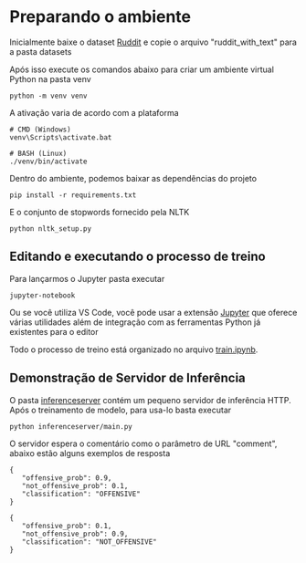 # Preparando o ambiente

Inicialmente baixe o dataset [Ruddit](https://www.kaggle.com/datasets/rajkumarl/ruddit-jigsaw-dataset) e copie o arquivo "ruddit_with_text" para a pasta datasets

Após isso execute os comandos abaixo para criar um ambiente virtual Python na pasta venv

~~~
python -m venv venv
~~~

A ativação varia de acordo com a plataforma

~~~
# CMD (Windows)
venv\Scripts\activate.bat
~~~

~~~
# BASH (Linux)
./venv/bin/activate
~~~

Dentro do ambiente, podemos baixar as dependências do projeto

~~~
pip install -r requirements.txt
~~~

E o conjunto de stopwords fornecido pela NLTK

~~~
python nltk_setup.py
~~~

## Editando e executando o processo de treino

Para lançarmos o Jupyter pasta executar

~~~
jupyter-notebook
~~~

Ou se você utiliza VS Code, você pode usar a extensão [Jupyter](https://marketplace.visualstudio.com/items?itemName=ms-toolsai.jupyter) que oferece várias utilidades além de integração com as ferramentas Python já existentes para o editor

Todo o processo de treino está organizado no arquivo [train.ipynb](train.ipynb).

## Demonstração de Servidor de Inferência

O pasta [inferenceserver](infenceserver) contém um pequeno servidor de inferência HTTP. Após o treinamento de modelo, para usa-lo basta executar

~~~
python inferenceserver/main.py
~~~

O servidor espera o comentário como o parâmetro de URL "comment", abaixo estão alguns exemplos de resposta

~~~
{
   "offensive_prob": 0.9,
   "not_offensive_prob": 0.1,
   "classification": "OFFENSIVE"
}
~~~

~~~
{
   "offensive_prob": 0.1,
   "not_offensive_prob": 0.9,
   "classification": "NOT_OFFENSIVE"
}
~~~
